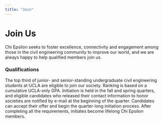 ```yaml
---
title: "Join"
---
```


<div class="container thin">
  <div class="page-title">
    <h1>
      Join Us
    </h1>
  </div>
  <p>
    Chi Epsilon seeks to foster excellence, connectivity and engagement among those in the civil engineering community to improve our world, and we are always happy to help qualified members join us.
  </p>
  <h3>Qualifications</h3>
  <p>
    The top third of junior- and senior-standing undergraduate civil engineering students at UCLA are eligible to join our society. Ranking is based on a cumulative UCLA-only GPA. Initiation is held in the fall and spring quarters, and eligible candidates who released their contact information to honor societies are notified by e-mail at the beginning of the quarter.  Candidates can accept their offer and begin the quarter-long initiation process. After completing all the requirements, initiates become lifelong Chi Epsilon members.
  </p>
</div>
